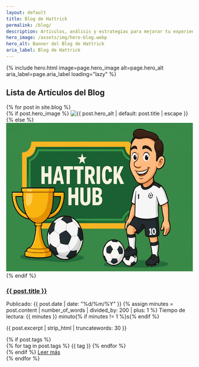```yaml
---
layout: default
title: Blog de Hattrick
permalink: /blog/
description: Artículos, análisis y estrategias para mejorar tu experiencia en Hattrick.
hero_image: /assets/img/hero-blog.webp
hero_alt: Banner del Blog de Hattrick
aria_label: Blog de Hattrick
---
```


{% include hero.html image=page.hero_image alt=page.hero_alt aria_label=page.aria_label loading="lazy" %}

<section class="section section-1" role="region" aria-label="Lista de artículos del blog">
    <div class="container">
        <h1 class="title is-1">Lista de Artículos del Blog</h1>
        <div class="grid-base grid-fixed" role="grid">
            {% for post in site.blog %}
            <article class="card-base{% if post.featured %} featured{% endif %}" role="gridcell"
                aria-labelledby="post-{{ post.title | slugify }}">
                <div class="card-image">
                    {% if post.hero_image %}
                    <img src="{{ post.hero_image | relative_url }}"
                        alt="{{ post.hero_alt | default: post.title | escape }}" loading="lazy"
                        width="600" height="400">
                    {% else %}
                    <img src="/assets/img/placeholder.webp" alt="Sin imagen" class="card-post" aria-hidden="true"
                        loading="lazy" width="600" height="400">
                    {% endif %}
                </div>
                <h3 class="title is-3" id="post-{{ post.title | slugify }}"><a href="{{ post.url | relative_url }}">{{
                        post.title }}</a></h3>
                <div class="meta">
                    <span>Publicado: {{ post.date | date: "%d/%m/%Y" }}</span>
                    {% assign minutes = post.content | number_of_words | divided_by: 200 | plus: 1 %}
                    <span>Tiempo de lectura: {{ minutes }} minuto{% if minutes != 1 %}s{% endif %}</span>
                </div>
                <p>{{ post.excerpt | strip_html | truncatewords: 30 }}</p>
                {% if post.tags %}
                <div class="tags">
                    {% for tag in post.tags %}
                    <span class="tag">{{ tag }}</span>
                    {% endfor %}
                </div>
                {% endif %}
                <a href="{{ post.url | relative_url }}" class="button is-primary"
                    aria-label="Leer más sobre {{ post.title | escape }}">Leer más</a>
            </article>
            {% endfor %}
        </div>
    </div>
</section>
